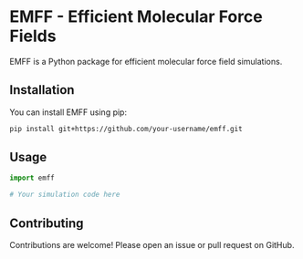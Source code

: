 # EMFF - Efficient Molecular Force Fields

EMFF is a Python package for efficient molecular force field simulations.

## Installation

You can install EMFF using pip:

```bash
pip install git+https://github.com/your-username/emff.git
```

## Usage

```python
import emff

# Your simulation code here
```

## Contributing

Contributions are welcome! Please open an issue or pull request on GitHub.